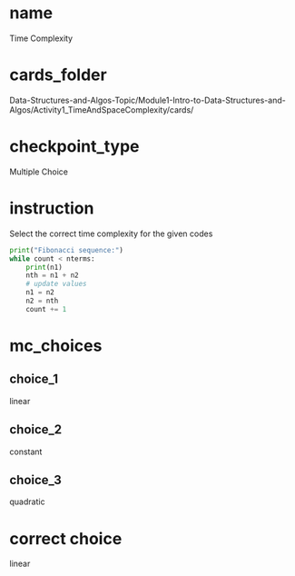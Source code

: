 # name
Time Complexity

# cards_folder
Data-Structures-and-Algos-Topic/Module1-Intro-to-Data-Structures-and-Algos/Activity1_TimeAndSpaceComplexity/cards/

# checkpoint_type
Multiple Choice

# instruction
Select the correct time complexity for the given codes 

```python
print("Fibonacci sequence:")
while count < nterms:
    print(n1)
    nth = n1 + n2
    # update values
    n1 = n2
    n2 = nth
    count += 1
```

# mc_choices
## choice_1
linear
## choice_2
constant
## choice_3
quadratic
# correct choice
linear 


